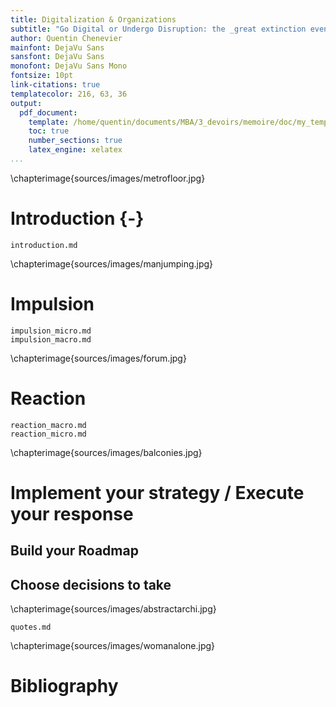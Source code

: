 ```yaml
---
title: Digitalization & Organizations
subtitle: "Go Digital or Undergo Disruption: the _great extinction event_ in business"
author: Quentin Chenevier
mainfont: DejaVu Sans
sansfont: DejaVu Sans
monofont: DejaVu Sans Mono
fontsize: 10pt
link-citations: true
templatecolor: 216, 63, 36
output:
  pdf_document:
    template: /home/quentin/documents/MBA/3_devoirs/memoire/doc/my_template.tex
    toc: true
    number_sections: true
    latex_engine: xelatex
...
```


\chapterimage{sources/images/metrofloor.jpg}

# Introduction {-}

``` include
introduction.md
```

\chapterimage{sources/images/manjumping.jpg}

# Impulsion

``` include
impulsion_micro.md
impulsion_macro.md
```

\chapterimage{sources/images/forum.jpg}

# Reaction

``` include
reaction_macro.md
reaction_micro.md
```

\chapterimage{sources/images/balconies.jpg}

# Implement your strategy / Execute your response

## Build your Roadmap

<!-- Assets analysis -->
<!-- Vision creation and target -->

## Choose decisions to take

<!-- Deloitte updated -->

\chapterimage{sources/images/abstractarchi.jpg}

``` include
quotes.md
```

\chapterimage{sources/images/womanalone.jpg}

# Bibliography
